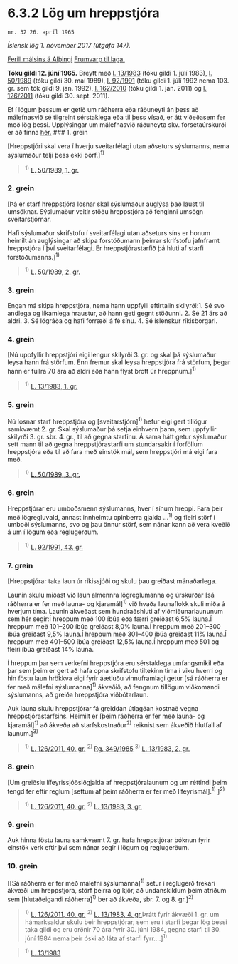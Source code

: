 # 6.3.2 Lög um hreppstjóra

`nr. 32 26. apríl 1965`

_Íslensk lög 1. nóvember 2017 (útgáfa 147)._

[Ferill málsins á Alþingi](https://www.althingi.is/thingstorf/thingmalalistar-eftir-thingum/ferill/?ltg=85&mnr=51)
[Frumvarp til laga.](https://www.althingi.is/altext/85/s/pdf/0057.pdf)

**Tóku gildi 12. júní 1965.**
Breytt með
[l. 13/1983](https://althingi.is/altext/stjtnr.html#1983013) (tóku gildi 1. júlí 1983),
[l. 50/1989](https://althingi.is/altext/stjt/1989.050.html) (tóku gildi 30. maí 1989),
[l. 92/1991](https://althingi.is/altext/stjt/1991.092.html) (tóku gildi 1. júlí 1992 nema 103. gr. sem tók gildi 9. jan. 1992),
[l. 162/2010](https://althingi.is/altext/stjt/2010.162.html) (tóku gildi 1. jan. 2011) og
[l. 126/2011](https://althingi.is/altext/stjt/2011.126.html) (tóku gildi 30. sept. 2011).

Ef í lögum þessum er getið um ráðherra eða ráðuneyti án þess að málefnasvið sé tilgreint sérstaklega eða til þess vísað, er átt viðeðasem fer með lög þessi. Upplýsingar um málefnasvið ráðuneyta skv. forsetaúrskurði er að finna [hér.](2017015.md) ### 1. grein

[Hreppstjóri skal vera í hverju sveitarfélagi utan aðseturs sýslumanns, nema sýslumaður telji þess ekki þörf.]<sup>1)</sup> 

> <sup>1)</sup> [L. 50/1989, 1. gr.](https://althingi.is/altext/stjt/1989.050.html)

### 2. grein

[Þá er starf hreppstjóra losnar skal sýslumaður auglýsa það laust til umsóknar. Sýslumaður veitir stöðu hreppstjóra að fenginni umsögn sveitarstjórnar.

Hafi sýslumaður skrifstofu í sveitarfélagi utan aðseturs síns er honum heimilt án auglýsingar að skipa forstöðumann þeirrar skrifstofu jafnframt hreppstjóra í því sveitarfélagi. Er hreppstjórastarfið þá hluti af starfi forstöðumanns.]<sup>1)</sup> 

> <sup>1)</sup> [L. 50/1989, 2. gr.](https://althingi.is/altext/stjt/1989.050.html)

### 3. grein

Engan má skipa hreppstjóra, nema hann uppfylli eftirtalin skilyrði:1. Sé svo andlega og líkamlega hraustur, að hann geti gegnt stöðunni.
2. Sé 21 árs að aldri.
3. Sé lögráða og hafi forræði á fé sínu.
4. Sé íslenskur ríkisborgari.

### 4. grein

[Nú uppfyllir hreppstjóri eigi lengur skilyrði 3. gr. og skal þá sýslumaður leysa hann frá störfum. Enn fremur skal leysa hreppstjóra frá störfum, þegar hann er fullra 70 ára að aldri eða hann flyst brott úr hreppnum.]<sup>1)</sup> 

> <sup>1)</sup> [L. 13/1983, 1. gr.](https://althingi.is/altext/stjtnr.html#1983013?g1)

### 5. grein

Nú losnar starf hreppstjóra og [sveitarstjórn]<sup>1)</sup> hefur eigi gert tillögur samkvæmt 2. gr. Skal sýslumaður þá setja einhvern þann, sem uppfyllir skilyrði 3. gr. sbr. 4. gr., til að gegna starfinu. Á sama hátt getur sýslumaður sett mann til að gegna hreppstjórastarfi um stundarsakir í forföllum hreppstjóra eða til að fara með einstök mál, sem hreppstjóri má eigi fara með.

> <sup>1)</sup> [L. 50/1989, 3. gr.](https://althingi.is/altext/stjt/1989.050.html)

### 6. grein

Hreppstjórar eru umboðsmenn sýslumanns, hver í sínum hreppi. Fara þeir með lögregluvald, annast innheimtu opinberra gjalda …<sup>1)</sup> og fleiri störf í umboði sýslumanns, svo og þau önnur störf, sem nánar kann að vera kveðið á um í lögum eða reglugerðum.

> <sup>1)</sup> [L. 92/1991, 43. gr.](https://althingi.is/altext/stjt/1991.092.html)

### 7. grein

[Hreppstjórar taka laun úr ríkissjóði og skulu þau greiðast mánaðarlega.

Launin skulu miðast við laun almennra lögreglumanna og úrskurðar [sá ráðherra er fer með launa- og kjaramál]<sup>1)</sup> við hvaða launaflokk skuli miða á hverjum tíma. Launin ákveðast sem hundraðshluti af viðmiðunarlaununum sem hér segir:Í hreppum með 100 íbúa eða færri greiðast 6,5% launa.Í hreppum með 101–200 íbúa greiðast 8,0% launa.Í hreppum með 201–300 íbúa greiðast 9,5% launa.Í hreppum með 301–400 íbúa greiðast 11% launa.Í hreppum með 401–500 íbúa greiðast 12,5% launa.Í hreppum með 501 og fleiri íbúa greiðast 14% launa.

Í hreppum þar sem verkefni hreppstjóra eru sérstaklega umfangsmikil eða þar sem þeim er gert að hafa opna skrifstofu tiltekinn tíma í viku hverri og hin föstu laun hrökkva eigi fyrir áætluðu vinnuframlagi getur [sá ráðherra er fer með málefni sýslumanna]<sup>1)</sup> ákveðið, að fengnum tillögum viðkomandi sýslumanns, að greiða hreppstjóra viðbótarlaun.

Auk launa skulu hreppstjórar fá greiddan útlagðan kostnað vegna hreppstjórastarfsins. Heimilt er [þeim ráðherra er fer með launa- og kjaramál]<sup>1)</sup> að ákveða að starfskostnaður<sup>2)</sup> reiknist sem ákveðið hlutfall af launum.]<sup>3)</sup> 

> <sup>1)</sup> [L. 126/2011, 40. gr.](https://althingi.is/altext/stjt/2011.126.html) <sup>2)</sup> [Rg. 349/1985](https://althingi.ishttps://www.reglugerd.is/reglugerdir/allar/nr/349-1985) <sup>3)</sup> [L. 13/1983, 2. gr.](https://althingi.is/altext/stjtnr.html#1983013?g2)

### 8. grein

[Um greiðslu lífeyrissjóðsiðgjalda af hreppstjóralaunum og um réttindi þeim tengd fer eftir reglum [settum af þeim ráðherra er fer með lífeyrismál].<sup>1)</sup> ]<sup>2)</sup> 

> <sup>1)</sup> [L. 126/2011, 40. gr.](https://althingi.is/altext/stjt/2011.126.html) <sup>2)</sup> [L. 13/1983, 3. gr.](https://althingi.is/altext/stjtnr.html#1983013?g3)

### 9. grein

Auk hinna föstu launa samkvæmt 7. gr. hafa hreppstjórar þóknun fyrir einstök verk eftir því sem nánar segir í lögum og reglugerðum.

### 10. grein

[[Sá ráðherra er fer með málefni sýslumanna]<sup>1)</sup> setur í reglugerð frekari ákvæði um hreppstjóra, störf þeirra og kjör, að undanskildum þeim atriðum sem [hlutaðeigandi ráðherra]<sup>1)</sup> ber að ákveða, sbr. 7. og 8. gr.]<sup>2)</sup> 

> <sup>1)</sup> [L. 126/2011, 40. gr.](https://althingi.is/altext/stjt/2011.126.html) <sup>2)</sup> [L. 13/1983, 4. gr.](https://althingi.is/altext/stjtnr.html#1983013?g4)Þrátt fyrir ákvæði 1. gr. um hámarksaldur skulu þeir hreppstjórar, sem eru í starfi þegar lög þessi taka gildi og eru orðnir 70 ára fyrir 30. júní 1984, gegna starfi til 30. júní 1984 nema þeir óski að láta af starfi fyrr.…]<sup>1)</sup> 

> <sup>1)</sup> [L. 13/1983](https://althingi.is/altext/stjtnr.html#1983013)
